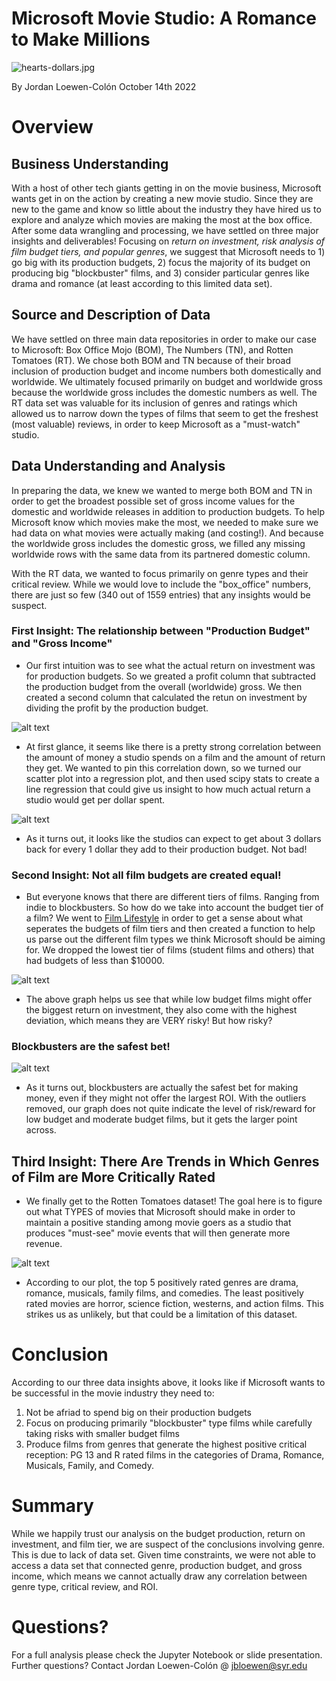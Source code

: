 # Microsoft Movie Studio: A Romance to Make Millions

![[hearts-dollars.jpg](attachment:hearts-dollars.jpg)](https://github.com/jbloewencolon/Microsoft_Movie_Studio/blob/main/images/hearts-dollars.jpg)

By Jordan Loewen-Colón October 14th 2022

# Overview

## Business Understanding
With a host of other tech giants getting in on the movie business, Microsoft wants get in on the action by creating a new movie studio. Since they are new to the game and know so little about the industry they have hired us to explore and analyze which movies are making the most at the box office. After some data wrangling and processing, we have settled on three major insights and deliverables! Focusing on *return on investment, risk analysis of film budget tiers, and popular genres*, we suggest that Microsoft needs to 1) go big with its production budgets, 2) focus the majority of its budget on producing big "blockbuster" films, and 3) consider particular genres like drama and romance (at least according to this limited data set).

## Source and Description of Data 
We have settled on three main data repositories in order to make our case to Microsoft: Box Office Mojo (BOM), The Numbers (TN), and Rotten Tomatoes (RT). We chose both BOM and TN because of their broad inclusion of production budget and income numbers both domestically and worldwide. We ultimately focused primarily on budget and worldwide gross because the worldwide gross includes the domestic numbers as well. The RT data set was valuable for its inclusion of genres and ratings which allowed us to narrow down the types of films that seem to get the freshest (most valuable) reviews, in order to keep Microsoft as a "must-watch" studio.

## Data Understanding and Analysis
In preparing the data, we knew we wanted to merge both BOM and TN in order to get the broadest possible set of gross income values for the domestic and worldwide releases in addition to production budgets. To help Microsoft know which movies make the most, we needed to make sure we had data on what movies were actually making (and costing!). And because the worldwide gross includes the domestic gross, we filled any missing worldwide rows with the same data from its partnered domestic column.

With the RT data, we wanted to focus primarily on genre types and their critical review. While we would love to include the "box_office" numbers, there are just so few (340 out of 1559 entries) that any insights would be suspect.

### First Insight: The relationship between "Production Budget" and "Gross Income"

* Our first intuition was to see what the actual return on investment was for production budgets. So we greated a profit column that subtracted the production budget from the overall (worldwide) gross. We then created a second column that calculated the retun on investment by dividing the profit by the production budget.

![alt text](https://github.com/jbloewencolon/Microsoft_Movie_Studio/blob/main/images/image%201%20-ROI.JPG)

* At first glance, it seems like there is a pretty strong correlation between the amount of money a studio spends on a film and the amount of return they get. We wanted to pin this correlation down, so we turned our scatter plot into a regression plot, and then used scipy stats to create a line regression that could give us insight to how much actual return a studio would get per dollar spent.

![alt text](https://github.com/jbloewencolon/Microsoft_Movie_Studio/blob/main/images/image%202%20-%20ROI%20per%20Dollar.JPG)

* As it turns out, it looks like the studios can expect to get about 3 dollars back for every 1 dollar they add to their production budget. Not bad!

### Second Insight: Not all film budgets are created equal!

* But everyone knows that there are different tiers of films. Ranging from indie to blockbusters. So how do we take into account the budget tier of a film? We went to [Film Lifestyle](https://filmlifestyle.com/film-budgets/) in order to get a sense about what seperates the budgets of film tiers and then created a function to help us parse out the different film types we think Microsoft should be aiming for. We dropped the lowest tier of films (student films and others) that had budgets of less than $10000.

![alt text](https://github.com/jbloewencolon/Microsoft_Movie_Studio/blob/main/images/image%203%20-%20ROI%20per%20Tier.JPG)

* The above graph helps us see that while low budget films might offer the biggest return on investment, they also come with the highest deviation, which means they are VERY risky! But how risky?

### Blockbusters are the safest bet!

![alt text](https://github.com/jbloewencolon/Microsoft_Movie_Studio/blob/main/images/image%204%20-%20Budget%20Risk.JPG)

* As it turns out, blockbusters are actually the safest bet for making money, even if they might not offer the largest ROI. With the outliers removed, our graph does not quite indicate the level of risk/reward for low budget and moderate budget films, but it gets the larger point across.

## Third Insight: There Are Trends in Which Genres of Film are More Critically Rated

* We finally get to the Rotten Tomatoes dataset! The goal here is to figure out what TYPES of movies that Microsoft should make in order to maintain a positive standing among movie goers as a studio that produces "must-see" movie events that will then generate more revenue. 

![alt text](https://github.com/jbloewencolon/Microsoft_Movie_Studio/blob/main/images/image%206%20-%20genre%20rating.JPG)

* According to our plot, the top 5 positively rated genres are drama, romance, musicals, family films, and comedies. The least positively rated movies are horror, science fiction, westerns, and action films. This strikes us as unlikely, but that could be a limitation of this dataset. 

# Conclusion

According to our three data insights above, it looks like if Microsoft wants to be successful in the movie industry they need to:
   1. Not be afriad to spend big on their production budgets
   2. Focus on producing primarily "blockbuster" type films while carefully taking risks with smaller budget films
   3. Produce films from genres that generate the highest positive critical reception: PG 13 and R rated films in the 
       categories of Drama, Romance, Musicals, Family, and Comedy.

# Summary

While we happily trust our analysis on the budget production, return on investment, and film tier, we are suspect of the conclusions involving genre. This is due to lack of data set. Given time constraints, we were not able to access a data set that connected genre, production budget, and gross income, which means we cannot actually draw any correlation between genre type, critical review, and ROI.

# Questions?
For a full analysis please check the Jupyter Notebook or slide presentation.
Further questions? Contact Jordan Loewen-Colón @ jbloewen@syr.edu
